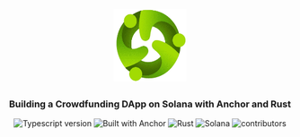 <h1 align="center">
    <br>
    <a href="">
        <img src="./public/crowdfund.png" alt="crowdfund" width="130" height="130" />
    </a>
    <br>
</h1>

<h3 align="center">Building a Crowdfunding DApp on Solana with Anchor and Rust</h3>

<p align="center">
    <img src="https://img.shields.io/badge/TypeScript-007ACC?style=for-the-badge&logo=typescript&logoColor=white" alt="Typescript version" height="16">
        <img src="https://img.shields.io/badge/Built_With-Anchor-red" alt="Built with Anchor">
    <img src="https://img.shields.io/badge/Rust-red?logo=rust" alt="Rust">
    <img src="https://img.shields.io/badge/Solana-lightblue?logo=solana" alt="Solana">
    <img src="https://img.shields.io/badge/1-contributors-green" alt="contributors">
</p>
